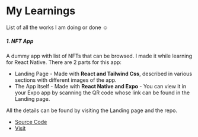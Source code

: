 # My Learnings

List of all the works I am doing or done ☺

##### 1. NFT App

A dummy app with list of NFTs that can be browsed. I made it while learning for React Native. There are 2 parts for this app:

- Landing Page - Made with **React and Tailwind Css**, described in various sections with different images of the app.
- The App itself - Made with **React Native and Expo** - You can view it in your Expo app by scanning the QR code whose link can be found in the Landing page.

All the details can be found by visiting the Landing page and the repo.

- [Source Code](https://github.com/enigmaticmahesh/react-native-nft-app)
- [Visit](https://broad-cake-5668.on.fleek.co/)
